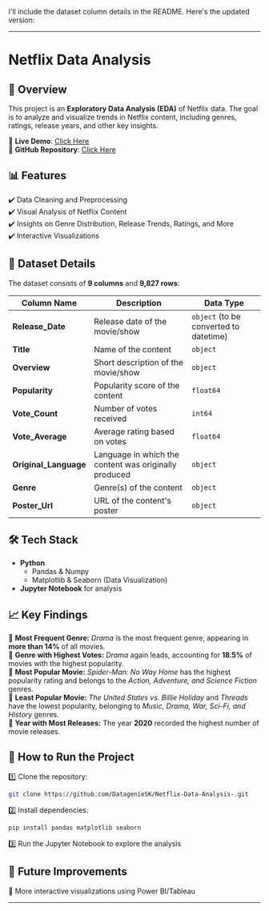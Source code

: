 I'll include the dataset column details in the README. Here's the updated version:  

---

# Netflix Data Analysis  

## 📌 Overview  
This project is an **Exploratory Data Analysis (EDA)** of Netflix data. The goal is to analyze and visualize trends in Netflix content, including genres, ratings, release years, and other key insights.  

📌 **Live Demo**: [Click Here](https://datageniesk.github.io/Netflix-Data-Analysis-/)  
📌 **GitHub Repository**: [Click Here](https://github.com/DatagenieSK/Netflix-Data-Analysis-)  

## 📊 Features  
✔️ Data Cleaning and Preprocessing  
✔️ Visual Analysis of Netflix Content  
✔️ Insights on Genre Distribution, Release Trends, Ratings, and More  
✔️ Interactive Visualizations  

## 📂 Dataset Details  
The dataset consists of **9 columns** and **9,827 rows**:  

| Column Name         | Description                                      | Data Type  |
|---------------------|--------------------------------------------------|------------|
| **Release_Date**    | Release date of the movie/show                  | `object` (to be converted to datetime) |
| **Title**          | Name of the content                              | `object` |
| **Overview**       | Short description of the movie/show              | `object` |
| **Popularity**     | Popularity score of the content                  | `float64` |
| **Vote_Count**     | Number of votes received                         | `int64` |
| **Vote_Average**   | Average rating based on votes                    | `float64` |
| **Original_Language** | Language in which the content was originally produced | `object` |
| **Genre**          | Genre(s) of the content                          | `object` |
| **Poster_Url**     | URL of the content's poster                      | `object` |

## 🛠️ Tech Stack  
- **Python**  
  - Pandas & Numpy
  - Matplotlib & Seaborn (Data Visualization)  
- **Jupyter Notebook** for analysis  

## 📈 Key Findings  
📍 **Most Frequent Genre:** *Drama* is the most frequent genre, appearing in **more than 14%** of all movies.  
📍 **Genre with Highest Votes:** *Drama* again leads, accounting for **18.5%** of movies with the highest popularity.  
📍 **Most Popular Movie:** *Spider-Man: No Way Home* has the highest popularity rating and belongs to the *Action, Adventure, and Science Fiction* genres.  
📍 **Least Popular Movie:** *The United States vs. Billie Holiday* and *Threads* have the lowest popularity, belonging to *Music, Drama, War, Sci-Fi, and History* genres.  
📍 **Year with Most Releases:** The year **2020** recorded the highest number of movie releases.  

## 🚀 How to Run the Project  
1️⃣ Clone the repository:  
```bash
git clone https://github.com/DatagenieSK/Netflix-Data-Analysis-.git
```  
2️⃣ Install dependencies:  
```bash
pip install pandas matplotlib seaborn
```  
3️⃣ Run the Jupyter Notebook to explore the analysis  

## 🎯 Future Improvements   
🔹 More interactive visualizations using Power BI/Tableau  

---
